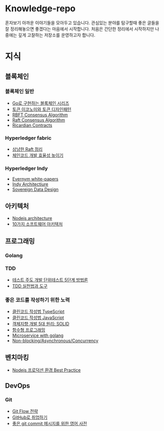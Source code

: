 ﻿# Knowledge-repo
혼자보기 아까운 이야기들을 모아두고 있습니다. 관심있는 분야를 탐구할때 좋은 글들을 잘 정리해놓으면 좋겠다는 마음에서 시작합니다.
처음은 간단한 정리에서 시작하지만 나중에는 깊게 고찰하는 저장소를 운영하고자 합니다.

# 지식
## 블록체인
### 블록체인 일반
 - [Go로 구현하는 블록체인 시리즈](https://mingrammer.com/building-blockchain-in-go-part-1/)
 - [토큰 이코노미와 토큰 디자인패턴](https://medium.com/@isp1195/%ED%86%A0%ED%81%B0-%EB%94%94%EC%9E%90%EC%9D%B8-%ED%8C%A8%ED%84%B4-%EC%8B%9C%EB%A6%AC%EC%A6%88-1-%ED%86%A0%ED%81%B0-%EC%9D%B4%EC%BD%94%EB%85%B8%EB%AF%B8%EC%9D%98-%EC%A4%91%EC%9A%94%EC%84%B1%EA%B3%BC-%ED%86%A0%ED%81%B0-%EB%94%94%EC%9E%90%EC%9D%B8-%ED%8C%A8%ED%84%B4-token-design-pattern-725a637ee74a)
 - [RBFT Consensus Algorithm](https://pakupaku.me/plaublin/rbft/5000a297.pdf)
 - [Raft Consensus Algorithm](https://raft.github.io/)
 - [Ricardian Contracts](http://www.webfunds.org/guide/ricardian_implementations.html)
 
### Hyperledger fabric
 - [상냥한 Raft 정리](https://suckzoo.github.io/tech/2018/01/03/raft-1.html)
 - [체인코드 개발 효율성 높이기](https://developer.ibm.com/kr/author/kimhs25/)

### Hyperledger Indy
 - [Evernym white-papers](https://www.evernym.com/white-papers/)
 - [Indy Architectiure](https://www.ernesto.net/hyperledger-indy-architecture)
 - [Sovereign Data Design](https://docs.google.com/presentation/d/1X6F9QVG8M4PqQQLLL_5I6aQ5z7CCpYyYHBNKYMlsqXc/edit#slide=id.p)

## 아키텍처

 - [Nodejs architecture](https://dev.to/santypk4/bulletproof-node-js-project-architecture-4epf)
 - [10가지 소프트웨어 아키텍처](https://mingrammer.com/translation-10-common-software-architectural-patterns-in-a-nutshell/)
 
## 프로그래밍

### Golang

### TDD
 - [테스트 주도 개발 단위테스트 5단계 방법론](https://medium.com/@cmygray/%EB%B2%88%EC%97%AD-%EC%89%AC%EC%9A%B4-%ED%85%8C%EC%8A%A4%ED%8A%B8-%EC%A3%BC%EB%8F%84-%EA%B0%9C%EB%B0%9C%EA%B3%BC-%EB%8B%A8%EC%9C%84-%ED%85%8C%EC%8A%A4%ED%8A%B8%EB%A5%BC-%EC%9C%84%ED%95%9C-5%EB%8B%A8%EA%B3%84-%EB%B0%A9%EB%B2%95%EB%A1%A0-b82fea6c8d90)
 - [TDD 실천법과 도구](https://repo.yona.io/doortts/blog/issue/1)

### 좋은 코드를 작성하기 위한 노력
 - [클린코드 작성법 TypeScript](https://github.com/labs42io/clean-code-typescript)
 - [클린코드 작성법 JavaScript](https://github.com/ryanmcdermott/clean-code-javascript)
 - [객체지향 개발 5대 원리: SOLID](http://www.nextree.co.kr/p6960/)
 - [함수형 프로그래밍](https://github.com/FEDevelopers/tech.description/wiki/%ED%95%A8%EC%88%98%ED%98%95-%ED%94%84%EB%A1%9C%EA%B7%B8%EB%9E%98%EB%A8%B8%EA%B0%80-%EB%90%98%EA%B3%A0-%EC%8B%B6%EB%8B%A4%EA%B3%A0%3F-(Part-1))
 - [Microservice with golang](https://dzone.com/articles/create-versatile-microservices-in-golang-part-1)
 - [Non-blocking/Asynchronous/Concurrency](https://tech.peoplefund.co.kr/2017/08/02/non-blocking-asynchronous-concurrency.html)
 
## 벤치마킹
 - [Nodejs 프로덕션 환경 Best Practice](https://blog.ull.im/engineering/2019/03/31/node-js-production-best-practices.html)

## DevOps

### Git
 - [Git Flow 전략](http://woowabros.github.io/experience/2017/10/30/baemin-mobile-git-branch-strategy.html)
 - [GitHub로 취업하기](https://sujinlee.me/professional-github/)
 - [좋은 git commit 메시지를 위한 영어 사전](https://blog.ull.im/engineering/2019/03/10/logs-on-git.html)
